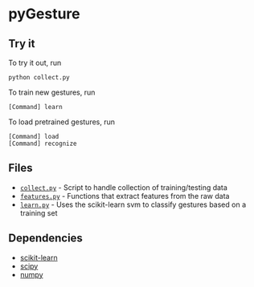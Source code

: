 pyGesture
=========

Try it
------

To try it out, run

    python collect.py

To train new gestures, run

    [Command] learn

To load pretrained gestures, run

    [Command] load
    [Command] recognize

Files
-----

* [`collect.py`](https://github.com/hbradlow/pyGesture/blob/master/collect.py) - Script to handle collection of training/testing data
* [`features.py`](https://github.com/hbradlow/pyGesture/blob/master/features.py) - Functions that extract features from the raw data
* [`learn.py`](https://github.com/hbradlow/pyGesture/blob/master/learn.py) - Uses the scikit-learn svm to classify gestures based on a training set

Dependencies
------------

* [scikit-learn](http://scikit-learn.org/)
* [scipy](http://www.scipy.org/)
* [numpy](http://numpy.scipy.org/)
